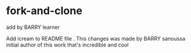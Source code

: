 # fork-and-clone
add by BARRY learner 


Add icream to README file . This changes was made by BARRY sanoussa 
initial author of this work that's incredible and cool
